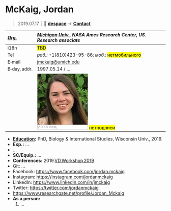 # McKaig, Jordan
> 2019.07.17 ┊ **🚀 [despace](index.md)** → **[Contact](contact.md)**

|*[Org.](contact.md)*|*[Michigan Univ.](zz_michigan_univ.md), NASA Ames Research Center, US. Research associate*|
|:--|:--|
|i18n| <mark>TBD</mark> |
|Tel|*раб.:* +1(810)423-95-86; *моб.:* <mark>нетмобильного</mark> |
|E‑mail| <jmckaig@umich.edu> |
|B‑day, addr.| 1997.05.14 / … |
|| [![](f/contact/m/mckaig_001_photo_thumb.jpg)](f/contact/m/mckaig_001_photo.jpg) <mark>нетподписи</mark> |

   - **[Education](edu.md):** PhD, Biology & International Studies, Wisconsin Univ., 2019.
   - **Exp.:** …
   - …
   - **SC/Equip.:** …
   - **Conferences:** 2019 [VD Workshop 2019](vdws2019.md)
   - Git: …
   - Facebook: <https://www.facebook.com/jordan.mckaig>
   - Instagram: <https://instagram.com/jordanmckaig>
   - LinkedIn: <https://www.linkedin.com/in/jmckaig>
   - Twitter: <https://twitter.com/jordanmckaig>
   - <https://www.researchgate.net/profile/Jordan_Mckaig>
   - **As a person:**
      1. …
